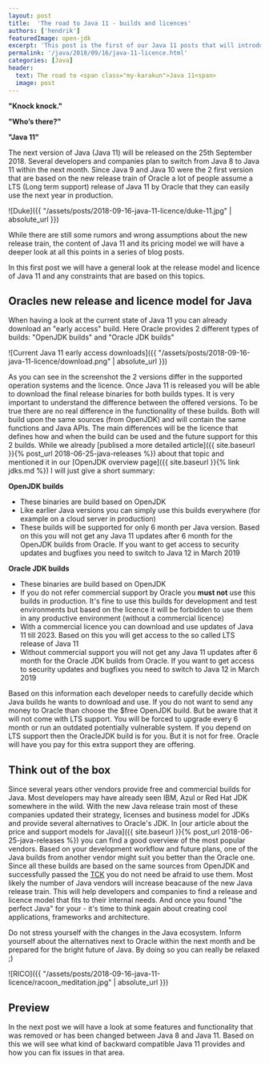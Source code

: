 ```yaml
---
layout: post
title:  'The road to Java 11 - builds and licences'
authors: ['hendrik']
featuredImage: open-jdk
excerpt: 'This post is the first of our Java 11 posts that will introduce all needed information about the next Java release. In this post you can find all needed information about the free and commercial versions of Java 11.'
permalink: '/java/2018/09/16/java-11-licence.html'
categories: [Java]
header:
  text: The road to <span class="my-karakun">Java 11<span>
  image: post
---
```

**"Knock knock."**

**"Who’s there?"**

**"Java 11"**

The next version of Java (Java 11) will be released on the 25th September 2018. Several developers and companies plan to switch from
Java 8 to Java 11 within the next month. Since Java 9 and Java 10 were the 2 first version that are based on the new release train
of Oracle a lot of people assume a LTS (Long term support) release of Java 11 by Oracle that they can easily use the next year in
production.

![Duke]({{ "/assets/posts/2018-09-16-java-11-licence/duke-11.jpg" | absolute_url }})

While there are still some rumors and wrong assumptions about the new release train, the content of Java 11 and its pricing model we will have a deeper look at all this points in a series of blog posts.

In this first post we will have a general look at the release model and licence of Java 11 and any constraints that are based on this topics.

## Oracles new release and licence model for Java

When having a look at the current state of Java 11 you can already download an "early access" build. Here Oracle provides 2 different
types of builds: "OpenJDK builds" and "Oracle JDK builds"

![Current Java 11 early access downloads]({{ "/assets/posts/2018-09-16-java-11-licence/download.png" | absolute_url }})

As you can see in the screenshot the 2 versions differ in the supported operation systems and the licence.
Once Java 11 is released you will be able to download the final release binaries for both builds types.
It is very important to understand the difference between the offered versions.
To be true there are no real difference in the functionality of these builds.
Both will build upon the same sources (from OpenJDK) and will contain the same functions and Java APIs.
The main differences will be the licence that defines how and when the build can be used and the future support for this 2 builds.
While we already [publised a more detailed article]({{ site.baseurl }}{% post_url 2018-06-25-java-releases %}) about that topic and mentioned it in our [OpenJDK overview page]({{ site.baseurl }}{% link jdks.md %}) I will just give a short summary:

**OpenJDK builds**
- These binaries are build based on OpenJDK
- Like earlier Java versions you can simply use this builds everywhere (for example on a cloud server in production)
- These builds will be supported for only 6 month per Java version. Based on this you will not get any Java 11 updates after 6 month for the OpenJDK builds from Oracle. If you want to get access to security updates and bugfixes you need to switch to Java 12 in March 2019

**Oracle JDK builds**
- These binaries are build based on OpenJDK
- If you do not refer commercial support by Oracle you **must not** use this builds in production. It's fine to use this builds for development and test environments but based on the licence it will be forbidden to use them in any productive environment (without a commercial licence)
- With a commercial licence you can download and use updates of Java 11 till 2023. Based on this you will get access to the so called LTS release of Java 11
- Without commercial support you will not get any Java 11 updates after 6 month for the Oracle JDK builds from Oracle. If you want to get access to security updates and bugfixes you need to switch to Java 12 in March 2019

Based on this information each developer needs to carefully decide which Java builds he wants to download and use.
If you do not want to send any money to Oracle than choose the $free OpenJDK build.
But be aware that it will not come with LTS support.
You will be forced to upgrade every 6 month or run an outdated potentially vulnerable system.
If you depend on LTS support then the OracleJDK build is for you.
But it is not for free.
Oracle will have you pay for this extra support they are offering.

## Think out of the box
Since several years other vendors provide free and commercial builds for Java.
Most developers may have already seen IBM, Azul or Red Hat JDK somewhere in the wild.
With the new Java release train most of these companies updated their strategy, licenses and business model for JDKs and provide several alternatives to Oracle's JDK.
In [our article about the price and support models for Java]({{ site.baseurl }}{% post_url 2018-06-25-java-releases %}) you can find a good overview of the most popular vendors.
Based on your development workflow and future plans, one of the Java builds from another vendor might suit you better than the Oracle one.
Since all these builds are based on the same sources from OpenJDK and successfully passed the [TCK](https://en.wikipedia.org/wiki/Technology_Compatibility_Kit) you do not need be afraid to use them.
Most likely the number of Java vendors will increase beacause of the new Java release train.
This will help developers and companies to find a release and licence model that fits to their internal needs.
And once you found "the perfect Java" for your - it's time to think again about creating cool applications, frameworks and architecture. 

Do not stress yourself with the changes in the Java ecosystem.
Inform yourself about the alternatives next to Oracle within the next month and be prepared for the bright future of Java.
By doing so you can really be relaxed ;)

![RICO]({{ "/assets/posts/2018-09-16-java-11-licence/racoon_meditation.jpg" | absolute_url }})

## Preview

In the next post we will have a look at some features and functionality that was removed or has been changed between Java 8 and Java 11.
Based on this we will see what kind of backward compatible Java 11 provides and how you can fix issues in that area. 
